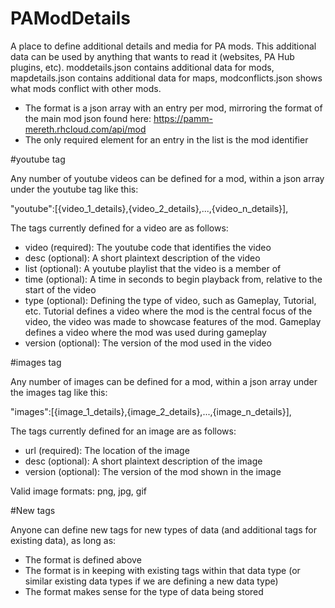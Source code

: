 PAModDetails
============

A place to define additional details and media for PA mods. This additional data can be used by anything that wants to read it (websites, PA Hub plugins, etc). moddetails.json contains additional data for mods, mapdetails.json contains additional data for maps, modconflicts.json shows what mods conflict with other mods.

* The format is a json array with an entry per mod, mirroring the format of the main mod json found here: https://pamm-mereth.rhcloud.com/api/mod
* The only required element for an entry in the list is the mod identifier

#youtube tag

Any number of youtube videos can be defined for a mod, within a json array under the youtube tag like this:

"youtube":[{video_1_details},{video_2_details},...,{video_n_details}],

The tags currently defined for a video are as follows:

* video (required): The youtube code that identifies the video
* desc (optional): A short plaintext description of the video
* list (optional): A youtube playlist that the video is a member of
* time (optional): A time in seconds to begin playback from, relative to the start of the video
* type (optional): Defining the type of video, such as Gameplay, Tutorial, etc. Tutorial defines a video where the mod is the central focus of the video, the video was made to showcase features of the mod. Gameplay defines a video where the mod was used during gameplay
* version (optional): The version of the mod used in the video

#images tag

Any number of images can be defined for a mod, within a json array under the images tag like this:

"images":[{image_1_details},{image_2_details},...,{image_n_details}],

The tags currently defined for an image are as follows:

* url (required): The location of the image
* desc (optional): A short plaintext description of the image
* version (optional): The version of the mod shown in the image

Valid image formats: png, jpg, gif

#New tags

Anyone can define new tags for new types of data (and additional tags for existing data), as long as:
* The format is defined above
* The format is in keeping with existing tags within that data type (or similar existing data types if we are defining a new data type)
* The format makes sense for the type of data being stored
